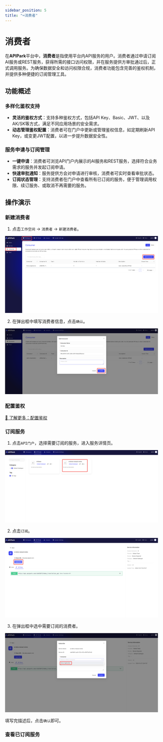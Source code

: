 ```yaml
---
sidebar_position: 5
title: "⌨️消费者"
---
```


# 消费者

在**APIPark**平台中，**消费者**是指使用平台内API服务的用户。消费者通过申请订阅AI服务或REST服务，获得所需的接口访问权限，并在服务提供方审批通过后，正式调用服务。为确保数据安全和访问权限合规，消费者功能包含完善的鉴权机制，并提供多种便捷的订阅管理工具。

## 功能概述
### 多样化鉴权支持
- **灵活的鉴权方式**：支持多种鉴权方式，包括API Key、Basic、JWT、以及AK/SK等方式，满足不同应用场景的安全需求。
- **动态管理鉴权配置**：消费者可在门户中更新或管理鉴权信息，如定期刷新API Key，或变更JWT配置，以进一步提升数据安全性。

### 服务申请与订阅管理
- **一键申请**：消费者可浏览API门户内展示的AI服务和REST服务，选择符合业务需求的服务并发起订阅申请。
- **快速审批通知**：服务提供方会对申请进行审核，消费者可实时查看审批状态。
- **订阅状态管理**：支持消费者在门户中查看所有已订阅的服务，便于管理调用权限、续订服务、或取消不再需要的服务。

## 操作演示
### 新建消费者

1. 点击`工作空间` -> `消费者` -> `新建消费者`。

![](images/2024-10-27/136df129672f2ccca895dcc50127d2a46ed4a38fed2c5efe4920b8844018101a.png)  

2. 在弹出框中填写消费者信息，点击`确认`。

![](images/2024-10-27/57f2e4dc3bac86d7b1bb50dbfeef1418cbc3081951d4705ece16445d2d7747d4.png)  

### 配置鉴权

[🔗 了解更多：配置鉴权](./authorization/README.md)


### 订阅服务

1. 点击`API门户`，选择需要订阅的服务，进入服务详情页。

![](images/2024-10-27/aa875251853d90b43778e61d3981058f5856f149850524523021ca8a7c9d50a9.png)  

2. 点击`订阅`。

![](images/2024-10-27/7f7da8bc8d6a7247f512f7a5df1b47e2da898fedd949ccc6acfabb94f6ec1190.png)  

3. 在弹出框中选中需要订阅的消费者。

![](images/2024-10-27/59841c124aff1a9d7d7e63f8adb53f1017123f413e5fda631382a8d177e819b7.png)  

填写完描述后，点击`确认`即可。

### 查看已订阅服务
